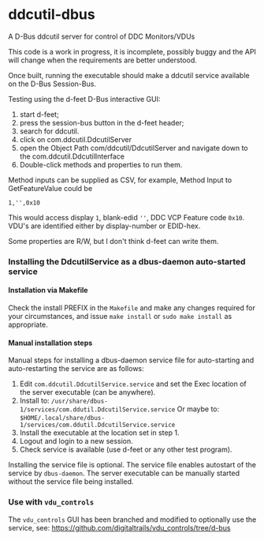 # ddcutil-dbus
A D-Bus ddcutil server for control of DDC Monitors/VDUs

This code is a work in progress, it is incomplete, possibly buggy and the API will
change when the requirements are better understood.

Once built, running the executable should make a ddcutil service available on 
the D-Bus Session-Bus.

Testing using the d-feet D-Bus interactive GUI: 
1. start d-feet;
2. press the session-bus button in the d-feet header;
3. search for ddcutil.
4. click on com.ddcutil.DdcutilServer
5. open the Object Path com/ddcutil/DdcutilServer and 
   navigate down to the com.ddcutil.DdcutilInterface
7. Double-click methods and properties to run them.

Method inputs can be supplied as CSV, for example, Method Input to GetFeatureValue could be 

```
1,'',0x10
```
This would access display `1`, blank-edid `''`, DDC VCP Feature code `0x10`. 
VDU's are identified either by display-number or EDID-hex.

Some properties are R/W, but I don't think d-feet can write them.


### Installing the DdcutilService as a dbus-daemon auto-started service

#### Installation via Makefile

Check the install PREFIX in the `Makefile` and make any changes required 
for your circumstances, and issue `make install` or `sudo make install`
as appropriate.

#### Manual installation steps

Manual steps for installing a dbus-daemon service file for auto-starting and 
auto-restarting the service are as follows:

1. Edit `com.ddcutil.DdcutilService.service` and set the Exec location of 
   the server executable (can be anywhere).
2. Install to: `/usr/share/dbus-1/services/com.ddutil.DdcutilService.service`
   Or maybe to: `$HOME/.local/share/dbus-1/services/com.ddutil.DdcutilService.service`
3. Install the executable at the location set in step 1.
4. Logout and login to a new session.
5. Check service is available (use d-feet or any other test program).

Installing the service file is optional. The service file enables autostart of 
the service by `dbus-daemon`.  The server executable can be manually started 
without the service file being installed.  

### Use with `vdu_controls`

The `vdu_controls` GUI has been branched and modified to optionally use the service, see:
https://github.com/digitaltrails/vdu_controls/tree/d-bus


